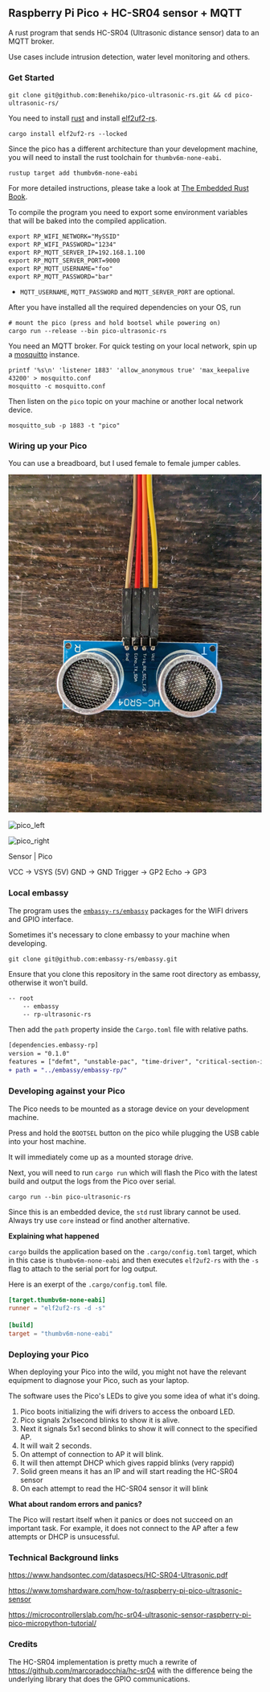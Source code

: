 ## Raspberry Pi Pico + HC-SR04 sensor + MQTT

A rust program that sends HC-SR04 (Ultrasonic distance sensor) data
to an MQTT broker.

Use cases include intrusion detection, water level monitoring and others.

### Get Started

```shell
git clone git@github.com:Benehiko/pico-ultrasonic-rs.git && cd pico-ultrasonic-rs/
```

You need to install [rust](https://www.rust-lang.org/tools/install) and install 
[elf2uf2-rs](https://docs.rs/crate/elf2uf2-rs/latest).

```shell
cargo install elf2uf2-rs --locked
```

Since the pico has a different architecture than your development
machine, you will need to install the rust toolchain for
`thumbv6m-none-eabi`.

```shell
rustup target add thumbv6m-none-eabi
```

For more detailed instructions, please take a look at
[The Embedded Rust Book](https://docs.rust-embedded.org/book/intro/index.html).

To compile the program you need to export some environment variables that
will be baked into the compiled application.

```shell
export RP_WIFI_NETWORK="MySSID"
export RP_WIFI_PASSWORD="1234"
export RP_MQTT_SERVER_IP=192.168.1.100
export RP_MQTT_SERVER_PORT=9000
export RP_MQTT_USERNAME="foo"
export RP_MQTT_PASSWORD="bar"
```

* `MQTT_USERNAME`, `MQTT_PASSWORD` and `MQTT_SERVER_PORT` are optional.

After you have installed all the required dependencies on your OS, run

```shell
# mount the pico (press and hold bootsel while powering on)
cargo run --release --bin pico-ultrasonic-rs
```

You need an MQTT broker. For quick testing on your local network, spin up a [mosquitto](https://mosquitto.org/) instance.

```
printf '%s\n' 'listener 1883' 'allow_anonymous true' 'max_keepalive 43200' > mosquitto.conf
mosquitto -c mosquitto.conf
```

Then listen on the `pico` topic on your machine or another local network device.

```
mosquitto_sub -p 1883 -t "pico"
```

### Wiring up your Pico

You can use a breadboard, but I used female to female jumper
cables.

![hc-sr04](./hc-sr04.jpg)

![pico_left](./pico-left.jpg)

![pico_right](./pico-right.jpg)

Sensor | Pico

VCC -> VSYS (5V)
GND -> GND
Trigger -> GP2
Echo -> GP3

### Local embassy

The program uses the [`embassy-rs/embassy`](https://github.com/embassy-rs/embassy)
packages for the WIFI drivers and GPIO interface. 

Sometimes it's necessary to clone embassy to your machine when developing.

```shell
git clone git@github.com:embassy-rs/embassy.git
```

Ensure that you clone this repository in the same root directory as embassy,
otherwise it won't build.

```
-- root
    -- embassy
    -- rp-ultrasonic-rs
```

Then add the `path` property inside the `Cargo.toml` file with relative paths.

```diff
[dependencies.embassy-rp]
version = "0.1.0"
features = ["defmt", "unstable-pac", "time-driver", "critical-section-impl"]
+ path = "../embassy/embassy-rp/"
```

### Developing against your Pico

The Pico needs to be mounted as a storage device on your 
development machine.

Press and hold the `BOOTSEL` button on the pico while plugging
the USB cable into your host machine.

It will immediately come up as a mounted storage drive.

Next, you will need to run `cargo run` which will flash the Pico
with the latest build and output the logs from the Pico over serial. 

```shell
cargo run --bin pico-ultrasonic-rs
```

Since this is an embedded device, the `std` rust
library cannot be used. Always try use `core` instead or find another
alternative.

**Explaining what happened**

`cargo` builds the application based on the `.cargo/config.toml` target,
which in this case is `thumbv6m-none-eabi` and then executes
`elf2uf2-rs` with the `-s` flag to attach to the serial
port for log output.

Here is an exerpt of the `.cargo/config.toml` file.

```toml
[target.thumbv6m-none-eabi]
runner = "elf2uf2-rs -d -s"

[build]
target = "thumbv6m-none-eabi"
```

### Deploying your Pico

When deploying your Pico into the wild, you might not have the
relevant equipment to diagnose your Pico, such as your laptop.

The software uses the Pico's LEDs to give you some idea of what it's doing.

1. Pico boots initializing the wifi drivers to access the onboard LED.
2. Pico signals 2x1second blinks to show it is alive.
3. Next it signals 5x1 second blinks to show it will connect to the specified AP.
4. It will wait 2 seconds.
5. On attempt of connection to AP it will blink.
6. It will then attempt DHCP which gives rappid blinks (very rappid)
7. Solid green means it has an IP and will start reading the HC-SR04 sensor
8. On each attempt to read the HC-SR04 sensor it will blink

**What about random errors and panics?**

The Pico will restart itself when it panics or does not succeed on an important task.
For example, it does not connect to the AP after a few attempts or DHCP is unsucessful.

### Technical Background links

https://www.handsontec.com/dataspecs/HC-SR04-Ultrasonic.pdf

https://www.tomshardware.com/how-to/raspberry-pi-pico-ultrasonic-sensor

https://microcontrollerslab.com/hc-sr04-ultrasonic-sensor-raspberry-pi-pico-micropython-tutorial/


### Credits

The HC-SR04 implementation is pretty much a rewrite of
https://github.com/marcoradocchia/hc-sr04
with the difference being the underlying library
that does the GPIO communications. 


